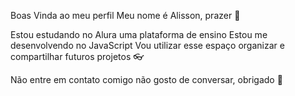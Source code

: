 Boas Vinda ao meu perfil
Meu nome é Alisson, prazer 👋

 Estou estudando no Alura uma plataforma de ensino
 Estou me desenvolvendo no JavaScript
 Vou utilizar esse espaço organizar e compartilhar futuros projetos 👓

Não entre em contato comigo não gosto de conversar, obrigado 🤝
